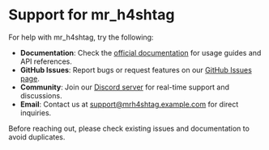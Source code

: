 # Support for mr_h4shtag

For help with mr_h4shtag, try the following:

- **Documentation**: Check the [official documentation](docs/) for usage guides and API references.
- **GitHub Issues**: Report bugs or request features on our [GitHub Issues page](https://github.com/sharpnova/mr_h4shtag/issues).
- **Community**: Join our [Discord server](#) for real-time support and discussions.
- **Email**: Contact us at support@mrh4shtag.example.com for direct inquiries.

Before reaching out, please check existing issues and documentation to avoid duplicates.